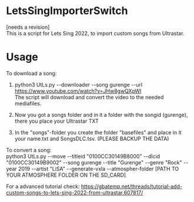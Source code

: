 # LetsSingImporterSwitch
[needs a revision]  
This is a script for Lets Sing 2022, to import custom songs from Ultrastar.

# Usage
To download a song:  
1. python3 UtLs.py --downloader --song gurenge --url https://www.youtube.com/watch?v=JHw8gwQXpWI  
The script will download and convert the video to the needed mediafiles.

2. Now you got a songs folder and in it a folder with the songid (gurenge), there you place your Ultrastar TXT
3. In the "songs"-folder you create the folder "basefiles" and place in it your name.txt and SongsDLC.tsv. (PLEASE BACKUP THE DATA)

To convert a song:  
python3 UtLs.py --move --titleid "0100CC30149B8000" --dlcid "0100CC30149B9002" --song gurenge --title "Gurenge" --genre "Rock" --year 2019 --artist "LiSA" --generate-vxla --atmospher-folder [PATH TO YOUR ATMOSPHERE FOLDER ON THE SD_CARD] 

For a advanced tutorial check: https://gbatemp.net/threads/tutorial-add-custom-songs-to-lets-sing-2022-from-ultrastar.607817/
